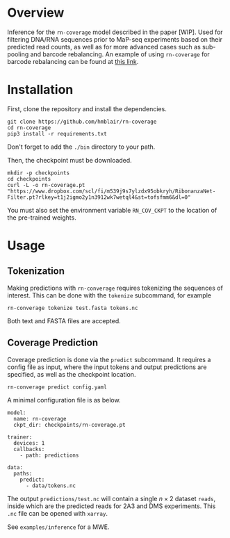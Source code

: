 # Overview

Inference for the `rn-coverage` model described in the paper \[WIP\]. Used for filtering DNA/RNA sequences prior to MaP-seq experiments based on their predicted read counts, as well as for more advanced cases such as sub-pooling and barcode rebalancing. An example of using `rn-coverage` for barcode rebalancing can be found at [this link](https://drive.google.com/drive/folders/1su8oOGtnxpzIJm9vHg5tydZrnm9gQwJs?usp=drive_link).

# Installation

First, clone the repository and install the dependencies.
```
git clone https://github.com/hmblair/rn-coverage
cd rn-coverage
pip3 install -r requirements.txt
```
Don't forget to add the `./bin` directory to your path.

Then, the checkpoint must be downloaded.
```
mkdir -p checkpoints
cd checkpoints
curl -L -o rn-coverage.pt "https://www.dropbox.com/scl/fi/m539j9s7ylzdx95obkryh/RibonanzaNet-Filter.pt?rlkey=t1j2igmo2y1n3912wk7wetql4&st=tofsfmm6&dl=0"
```
You must also set the environment variable `RN_COV_CKPT` to the location of the pre-trained weights.

# Usage

## Tokenization

Making predictions with `rn-converage` requires tokenizing the sequences of interest. This can be done with the `tokenize` subcommand, for example
```
rn-converage tokenize test.fasta tokens.nc
```
Both text and FASTA files are accepted.

## Coverage Prediction

Coverage prediction is done via the `predict` subcommand. It requires a config file as input, where the input tokens and output predictions are specified, as well as the checkpoint location.

```
rn-converage predict config.yaml
```
A minimal configuration file is as below.
```
model:
  name: rn-coverage
  ckpt_dir: checkpoints/rn-coverage.pt

trainer:
  devices: 1
  callbacks:
    - path: predictions

data:
  paths:
    predict:
      - data/tokens.nc
```
The output `predictions/test.nc` will contain a single $`n \times 2`$ dataset `reads`, inside which are the predicted reads for 2A3 and DMS experiments. This `.nc` file can be opened with `xarray`.

See `examples/inference` for a MWE.
